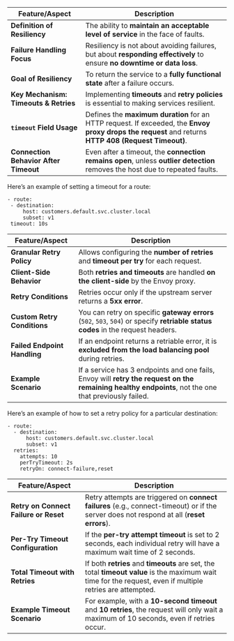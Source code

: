 

| Feature/Aspect                        | Description                                                                                                                                                 |
|--------------------------------------|-------------------------------------------------------------------------------------------------------------------------------------------------------------|
| **Definition of Resiliency**         | The ability to **maintain an acceptable level of service** in the face of faults.                                                                           |
| **Failure Handling Focus**           | Resiliency is not about avoiding failures, but about **responding effectively** to ensure **no downtime or data loss**.                                     |
| **Goal of Resiliency**               | To return the service to a **fully functional state** after a failure occurs.                                                                               |
| **Key Mechanism: Timeouts & Retries**| Implementing **timeouts** and **retry policies** is essential to making services resilient.                                                                 |
| **`timeout` Field Usage**            | Defines the **maximum duration** for an HTTP request. If exceeded, the **Envoy proxy drops the request** and returns **HTTP 408 (Request Timeout)**.       |
| **Connection Behavior After Timeout**| Even after a timeout, the **connection remains open**, unless **outlier detection** removes the host due to repeated faults.                               |


 
 Here’s an example of setting a timeout for a route:
 
 ```
- route:
  - destination:
      host: customers.default.svc.cluster.local
      subset: v1
  timeout: 10s
```

| Feature/Aspect                            | Description                                                                                                                                                   |
|------------------------------------------|---------------------------------------------------------------------------------------------------------------------------------------------------------------|
| **Granular Retry Policy**                | Allows configuring the **number of retries** and **timeout per try** for each request.                                                                        |
| **Client-Side Behavior**                 | Both **retries and timeouts** are handled **on the client-side** by the Envoy proxy.                                                                          |
| **Retry Conditions**                     | Retries occur only if the upstream server returns a **5xx error**.                                                                                            |
| **Custom Retry Conditions**              | You can retry on specific **gateway errors** (`502`, `503`, `504`) or specify **retriable status codes** in the request headers.                             |
| **Failed Endpoint Handling**             | If an endpoint returns a retriable error, it is **excluded from the load balancing pool** during retries.                                                    |
| **Example Scenario**                     | If a service has 3 endpoints and one fails, Envoy will **retry the request on the remaining healthy endpoints**, not the one that previously failed.         |


Here’s an example of how to set a retry policy for a particular destination:

```
- route:
  - destination:
      host: customers.default.svc.cluster.local
      subset: v1
  retries:
    attempts: 10
    perTryTimeout: 2s
    retryOn: connect-failure,reset
```



| Feature/Aspect                           | Description                                                                                                                                                  |
|-----------------------------------------|--------------------------------------------------------------------------------------------------------------------------------------------------------------|
| **Retry on Connect Failure or Reset**   | Retry attempts are triggered on **connect failures** (e.g., connect-timeout) or if the server does not respond at all (**reset errors**).                    |
| **Per-Try Timeout Configuration**       | If the **per-try attempt timeout** is set to 2 seconds, each individual retry will have a maximum wait time of 2 seconds.                                    |
| **Total Timeout with Retries**          | If both **retries** and **timeouts** are set, the total **timeout value** is the maximum wait time for the request, even if multiple retries are attempted. |
| **Example Timeout Scenario**            | For example, with a **10-second timeout** and **10 retries**, the request will only wait a maximum of 10 seconds, even if retries occur.                   |










